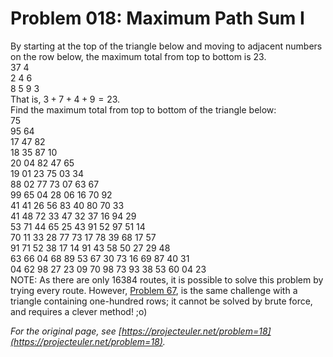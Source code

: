 # Problem 018: Maximum Path Sum I
  
By starting at the top of the triangle below and moving to adjacent numbers on the row below, the maximum total from top to bottom is $23$.  
37 4  
2 4 6  
8 5 9 3  
That is, $3 + 7 + 4 + 9 = 23$.  
Find the maximum total from top to bottom of the triangle below:  
75  
95 64  
17 47 82  
18 35 87 10  
20 04 82 47 65  
19 01 23 75 03 34  
88 02 77 73 07 63 67  
99 65 04 28 06 16 70 92  
41 41 26 56 83 40 80 70 33  
41 48 72 33 47 32 37 16 94 29  
53 71 44 65 25 43 91 52 97 51 14  
70 11 33 28 77 73 17 78 39 68 17 57  
91 71 52 38 17 14 91 43 58 50 27 29 48  
63 66 04 68 89 53 67 30 73 16 69 87 40 31  
04 62 98 27 23 09 70 98 73 93 38 53 60 04 23  
NOTE: As there are only $16384$ routes, it is possible to solve this problem by trying every route. However, [Problem 67](https://projecteuler.net/problem=67), is the same challenge with a triangle containing one-hundred rows; it cannot be solved by brute force, and requires a clever method! ;o)  

*For the original page, see [https://projecteuler.net/problem=18](https://projecteuler.net/problem=18).*
